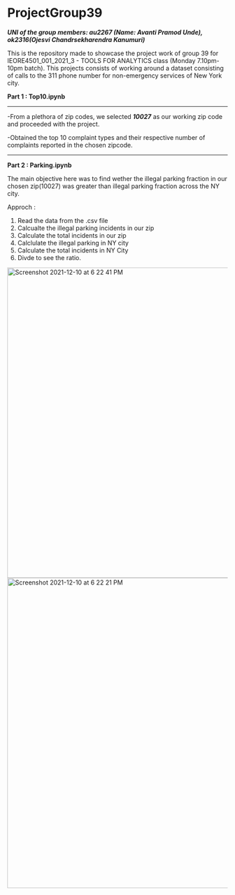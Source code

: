 # ProjectGroup39

***UNI of the group members: au2267 (Name: Avanti Pramod Unde), ok2316(Ojesvi Chandrsekharendra Kanumuri)***

This is the repository made to showcase the project work of group 39 for IEORE4501_001_2021_3 - TOOLS FOR ANALYTICS class (Monday 7.10pm- 10pm batch).
This projects consists of working around a dataset consisting of calls to the 311 phone number for non-emergency services of New York city.

**Part 1 : Top10.ipynb**

---

-From a plethora of zip codes, we selected ***10027*** as our working zip code and proceeded with the project.

-Obtained the top 10 complaint types and their respective number of complaints reported in the chosen zipcode.

---

**Part 2 : Parking.ipynb**


The main objective here was to find wether the illegal parking fraction in our chosen zip(10027) was greater than illegal parking fraction across the NY city.


Approch : 
1) Read the data from the .csv file
2) Calcualte the illegal parking incidents in our zip
3) Calculate the total incidents in our zip
4) Calclulate the illegal parking in NY city
5) Calculate the total incidents in NY City
6) Divde to see the ratio.



 <img width="710" alt="Screenshot 2021-12-10 at 6 22 41 PM" src="https://user-images.githubusercontent.com/93166819/145653225-2a1f757c-d588-4df9-926d-ec69c6f9226b.png">

 <img width="710" alt="Screenshot 2021-12-10 at 6 22 21 PM" src="https://user-images.githubusercontent.com/93166819/145653201-69a681c6-5d8a-4c6c-a324-9eef67d7e967.png">



